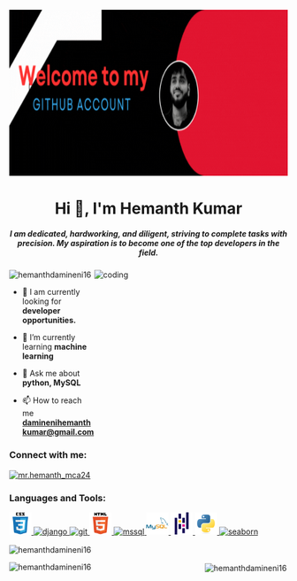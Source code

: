 <p align="center">
  <img src="https://github.com/Hemanthdamineni16/Hemanthdamineni16/blob/main/banner.gif" alt="MasterHead" height="300" width="1000">
</p>

<h1 align="center">Hi 👋, I'm Hemanth Kumar</h1>
<h5 align="center">I am dedicated, hardworking, and diligent, striving to complete tasks with precision. My aspiration is to become one of the top developers in the field.</h5>
<img align="right" alt="coding" width="350" height="300" src="https://mir-s3-cdn-cf.behance.net/project_modules/disp/35d41654933123.596f84ed7b938.gif"


<p align="left"> <img src="https://komarev.com/ghpvc/?username=hemanthdamineni16&label=Profile%20views&color=0e75b6&style=flat" alt="hemanthdamineni16" /> </p>

- 🔭 I am currently looking for **developer opportunities.**

- 🌱 I’m currently learning **machine learning**

- 💬 Ask me about **python, MySQL**

- 📫 How to reach me **daminenihemanthkumar@gmail.com**

<h3 align="left">Connect with me:</h3>
<p align="left">
<a href="https://instagram.com/mr.hemanth_mca24" target="blank"><img align="center" src="https://raw.githubusercontent.com/rahuldkjain/github-profile-readme-generator/master/src/images/icons/Social/instagram.svg" alt="mr.hemanth_mca24" height="30" width="40" /></a>
</p>

<h3 align="left">Languages and Tools:</h3>
<p align="left"> <a href="https://www.w3schools.com/css/" target="_blank" rel="noreferrer"> <img src="https://raw.githubusercontent.com/devicons/devicon/master/icons/css3/css3-original-wordmark.svg" alt="css3" width="40" height="40"/> </a> <a href="https://www.djangoproject.com/" target="_blank" rel="noreferrer"> <img src="https://cdn.worldvectorlogo.com/logos/django.svg" alt="django" width="40" height="40"/> </a> <a href="https://git-scm.com/" target="_blank" rel="noreferrer"> <img src="https://www.vectorlogo.zone/logos/git-scm/git-scm-icon.svg" alt="git" width="40" height="40"/> </a> <a href="https://www.w3.org/html/" target="_blank" rel="noreferrer"> <img src="https://raw.githubusercontent.com/devicons/devicon/master/icons/html5/html5-original-wordmark.svg" alt="html5" width="40" height="40"/> </a> <a href="https://www.microsoft.com/en-us/sql-server" target="_blank" rel="noreferrer"> <img src="https://www.svgrepo.com/show/303229/microsoft-sql-server-logo.svg" alt="mssql" width="40" height="40"/> </a> <a href="https://www.mysql.com/" target="_blank" rel="noreferrer"> <img src="https://raw.githubusercontent.com/devicons/devicon/master/icons/mysql/mysql-original-wordmark.svg" alt="mysql" width="40" height="40"/> </a> <a href="https://pandas.pydata.org/" target="_blank" rel="noreferrer"> <img src="https://raw.githubusercontent.com/devicons/devicon/2ae2a900d2f041da66e950e4d48052658d850630/icons/pandas/pandas-original.svg" alt="pandas" width="40" height="40"/> </a> <a href="https://www.python.org" target="_blank" rel="noreferrer"> <img src="https://raw.githubusercontent.com/devicons/devicon/master/icons/python/python-original.svg" alt="python" width="40" height="40"/> </a> <a href="https://seaborn.pydata.org/" target="_blank" rel="noreferrer"> <img src="https://seaborn.pydata.org/_images/logo-mark-lightbg.svg" alt="seaborn" width="40" height="40"/> </a> </p>

<p><img align="center" width="700" height="200"src="https://github-readme-streak-stats.herokuapp.com/?user=hemanthdamineni16&" alt="hemanthdamineni16" /></p>

<p><img align="left" width="350" height="200" src="https://github-readme-stats.vercel.app/api/top-langs?username=hemanthdamineni16&show_icons=true&locale=en&layout=compact" alt="hemanthdamineni16" /></p>

<p>&nbsp;<img align="center" width="330" height="200" src="https://github-readme-stats.vercel.app/api?username=hemanthdamineni16&show_icons=true&locale=en" alt="hemanthdamineni16" /></p>

